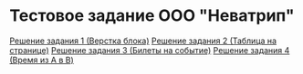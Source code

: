 # Тестовое задание ООО "Неватрип"

[Решение задания 1 (Верстка блока)](https://github.com/gruv19/nevatrip-test/tree/master/1_1_layout)
[Решение задания 2 (Таблица на странице)](https://github.com/gruv19/nevatrip-test/tree/master/1_2_table)
[Решение задания 3 (Билеты на событие)](https://github.com/gruv19/nevatrip-test/tree/master/2_1_tickets)
[Решение задания 4 (Время из A в B)](https://github.com/gruv19/nevatrip-test/tree/master/2_2_time)
